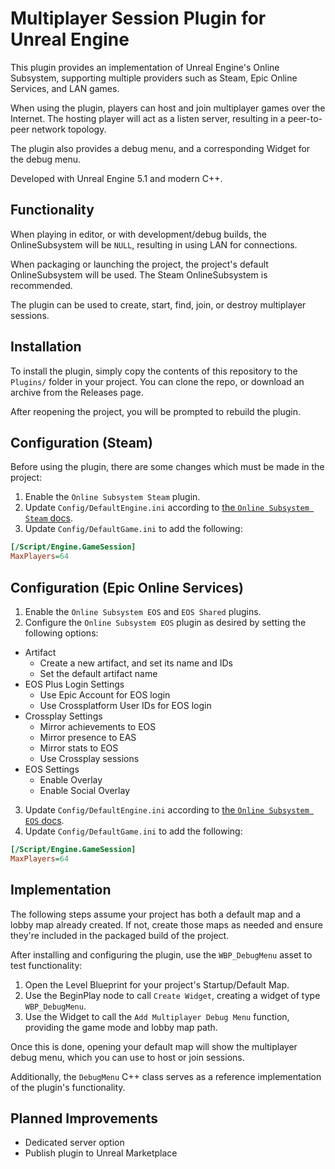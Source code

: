 # Multiplayer Session Plugin for Unreal Engine

This plugin provides an implementation of Unreal Engine's Online Subsystem, supporting multiple providers such as Steam, Epic Online Services, and LAN games.

When using the plugin, players can host and join multiplayer games over the Internet. The hosting player will act as a listen server, resulting in a peer-to-peer network topology.

The plugin also provides a debug menu, and a corresponding Widget for the debug menu.

Developed with Unreal Engine 5.1 and modern C++.

## Functionality

When playing in editor, or with development/debug builds, the OnlineSubsystem will be `NULL`, resulting in using LAN for connections.

When packaging or launching the project, the project's default OnlineSubsystem will be used. The Steam OnlineSubsystem is recommended.

The plugin can be used to create, start, find, join, or destroy multiplayer sessions.

## Installation

To install the plugin, simply copy the contents of this repository to the `Plugins/` folder in your project. You can clone the repo, or download an archive from the Releases page.

After reopening the project, you will be prompted to rebuild the plugin.

## Configuration (Steam)

Before using the plugin, there are some changes which must be made in the project:

1. Enable the `Online Subsystem Steam` plugin.
2. Update `Config/DefaultEngine.ini` according to [the `Online Subsystem Steam` docs](https://docs.unrealengine.com/5.1/en-US/ProgrammingAndScripting/Online/Steam/).
3. Update `Config/DefaultGame.ini` to add the following:

```ini
[/Script/Engine.GameSession]
MaxPlayers=64
```

## Configuration (Epic Online Services)

1. Enable the `Online Subsystem EOS` and `EOS Shared` plugins.
2. Configure the `Online Subsystem EOS` plugin as desired by setting the following options:
  - Artifact
    - Create a new artifact, and set its name and IDs
    - Set the default artifact name
  - EOS Plus Login Settings
    - Use Epic Account for EOS login
    - Use Crossplatform User IDs for EOS login
  - Crossplay Settings
    - Mirror achievements to EOS
    - Mirror presence to EAS
    - Mirror stats to EOS
    - Use Crossplay sessions
  - EOS Settings
    - Enable Overlay
    - Enable Social Overlay
3. Update `Config/DefaultEngine.ini` according to [the `Online Subsystem EOS` docs](https://docs.unrealengine.com/5.1/en-US/online-subsystem-eos-plugin-in-unreal-engine/).
4. Update `Config/DefaultGame.ini` to add the following:

```ini
[/Script/Engine.GameSession]
MaxPlayers=64
```


## Implementation

The following steps assume your project has both a default map and a lobby map already created. If not, create those maps as needed and ensure they're included in the packaged build of the project.

After installing and configuring the plugin, use the `WBP_DebugMenu` asset to test functionality:

1. Open the Level Blueprint for your project's Startup/Default Map.
2. Use the BeginPlay node to call `Create Widget`, creating a widget of type `WBP_DebugMenu`.
3. Use the Widget to call the `Add Multiplayer Debug Menu` function, providing the game mode and lobby map path.

Once this is done, opening your default map will show the multiplayer debug menu, which you can use to host or join sessions.

Additionally, the `DebugMenu` C++ class serves as a reference implementation of the plugin's functionality.

## Planned Improvements

- Dedicated server option
- Publish plugin to Unreal Marketplace
